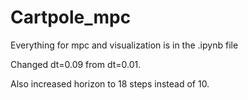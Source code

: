 # Cartpole_mpc

Everything for mpc and visualization is in the .ipynb file

Changed dt=0.09 from dt=0.01.

Also increased horizon to 18 steps instead of 10.
